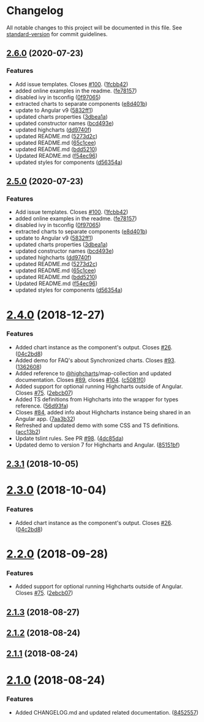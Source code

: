 # Changelog

All notable changes to this project will be documented in this file. See [standard-version](https://github.com/conventional-changelog/standard-version) for commit guidelines.

## [2.6.0](https://github.com/highcharts/highcharts-angular/compare/v2.4.0...v2.6.0) (2020-07-23)


### Features

* Add issue templates. Closes [#100](https://github.com/highcharts/highcharts-angular/issues/100). ([1fcbb42](https://github.com/highcharts/highcharts-angular/commit/1fcbb428772897df0fc978c1a40aa69a0687d704))
* added online examples in the readme. ([fe78157](https://github.com/highcharts/highcharts-angular/commit/fe7815770dc2eab7191e2d1cea589b93b17fd2e7))
* disabled ivy in tsconfig ([0f97065](https://github.com/highcharts/highcharts-angular/commit/0f970651cb6e5f53737b13d950a5ffcc4600a353))
* extracted charts to separate components ([e8d401b](https://github.com/highcharts/highcharts-angular/commit/e8d401b9b785116ac551a21373aa5fddd994fdcf))
* update to Angular v9 ([5832ff1](https://github.com/highcharts/highcharts-angular/commit/5832ff1532f54f87a7fa2f81282de67583909d38))
* updated charts properties ([3dbea1a](https://github.com/highcharts/highcharts-angular/commit/3dbea1a816d5b57ccf652ba0a4c2d38955845add))
* updated constructor names ([bcd493e](https://github.com/highcharts/highcharts-angular/commit/bcd493e2fe1069ca71ac787c6208fd798a2c0bc3))
* updated highcharts ([dd9740f](https://github.com/highcharts/highcharts-angular/commit/dd9740f4b5e8677f89765dfa0ff179aeb6e5adb4))
* updated README.md ([5273d2c](https://github.com/highcharts/highcharts-angular/commit/5273d2c85b2673d619d3c9db57ce5f7e7cafacd8))
* updated README.md ([65c1cee](https://github.com/highcharts/highcharts-angular/commit/65c1ceeb4593238714e7952e63178d3350faad57))
* updated README.md ([bdd5210](https://github.com/highcharts/highcharts-angular/commit/bdd52101d19965aa74b6441b8b1b7146f175a798))
* Updated README.md ([f54ec96](https://github.com/highcharts/highcharts-angular/commit/f54ec960473aabf27936d3b282e16ba3e01aeec7))
* updated styles for components ([d56354a](https://github.com/highcharts/highcharts-angular/commit/d56354ab9c9134364b95a245e7393a15123c42b2))

## [2.5.0](https://github.com/highcharts/highcharts-angular/compare/v2.4.0...v2.5.0) (2020-07-23)


### Features

* Add issue templates. Closes [#100](https://github.com/highcharts/highcharts-angular/issues/100). ([1fcbb42](https://github.com/highcharts/highcharts-angular/commit/1fcbb428772897df0fc978c1a40aa69a0687d704))
* added online examples in the readme. ([fe78157](https://github.com/highcharts/highcharts-angular/commit/fe7815770dc2eab7191e2d1cea589b93b17fd2e7))
* disabled ivy in tsconfig ([0f97065](https://github.com/highcharts/highcharts-angular/commit/0f970651cb6e5f53737b13d950a5ffcc4600a353))
* extracted charts to separate components ([e8d401b](https://github.com/highcharts/highcharts-angular/commit/e8d401b9b785116ac551a21373aa5fddd994fdcf))
* update to Angular v9 ([5832ff1](https://github.com/highcharts/highcharts-angular/commit/5832ff1532f54f87a7fa2f81282de67583909d38))
* updated charts properties ([3dbea1a](https://github.com/highcharts/highcharts-angular/commit/3dbea1a816d5b57ccf652ba0a4c2d38955845add))
* updated constructor names ([bcd493e](https://github.com/highcharts/highcharts-angular/commit/bcd493e2fe1069ca71ac787c6208fd798a2c0bc3))
* updated highcharts ([dd9740f](https://github.com/highcharts/highcharts-angular/commit/dd9740f4b5e8677f89765dfa0ff179aeb6e5adb4))
* updated README.md ([5273d2c](https://github.com/highcharts/highcharts-angular/commit/5273d2c85b2673d619d3c9db57ce5f7e7cafacd8))
* updated README.md ([65c1cee](https://github.com/highcharts/highcharts-angular/commit/65c1ceeb4593238714e7952e63178d3350faad57))
* updated README.md ([bdd5210](https://github.com/highcharts/highcharts-angular/commit/bdd52101d19965aa74b6441b8b1b7146f175a798))
* Updated README.md ([f54ec96](https://github.com/highcharts/highcharts-angular/commit/f54ec960473aabf27936d3b282e16ba3e01aeec7))
* updated styles for components ([d56354a](https://github.com/highcharts/highcharts-angular/commit/d56354ab9c9134364b95a245e7393a15123c42b2))

<a name="2.4.0"></a>
# [2.4.0](https://github.com/highcharts/highcharts-angular/compare/v2.1.3...v2.4.0) (2018-12-27)


### Features

* Added chart instance as the component's output. Closes [#26](https://github.com/highcharts/highcharts-angular/issues/26). ([04c2bd8](https://github.com/highcharts/highcharts-angular/commit/04c2bd8))
* Added demo for FAQ's about Synchronized charts. Closes [#93](https://github.com/highcharts/highcharts-angular/issues/93). ([1362608](https://github.com/highcharts/highcharts-angular/commit/1362608))
* Added reference to [@highcharts](https://github.com/highcharts)/map-collection and updated documentation. Closes [#89](https://github.com/highcharts/highcharts-angular/issues/89), closes [#104](https://github.com/highcharts/highcharts-angular/issues/104). ([c5081f0](https://github.com/highcharts/highcharts-angular/commit/c5081f0))
* Added support for optional running Highcharts outside of Angular. Closes [#75](https://github.com/highcharts/highcharts-angular/issues/75). ([2ebcb07](https://github.com/highcharts/highcharts-angular/commit/2ebcb07))
* Added TS definitions from Highcharts into the wrapper for types reference. ([56d93fa](https://github.com/highcharts/highcharts-angular/commit/56d93fa))
* Closes [#84](https://github.com/highcharts/highcharts-angular/issues/84), added info about Highcharts instance being shared in an Angular app. ([7aa3b32](https://github.com/highcharts/highcharts-angular/commit/7aa3b32))
* Refreshed and updated demo with some CSS and TS definitions. ([acc13b2](https://github.com/highcharts/highcharts-angular/commit/acc13b2))
* Update tslint rules. See PR [#98](https://github.com/highcharts/highcharts-angular/issues/98). ([4dc85da](https://github.com/highcharts/highcharts-angular/commit/4dc85da))
* Updated demo to version 7 for Highcharts and Angular. ([85151bf](https://github.com/highcharts/highcharts-angular/commit/85151bf))



<a name="2.3.1"></a>
## [2.3.1](https://github.com/highcharts/highcharts-angular/compare/v2.3.0...v2.3.1) (2018-10-05)


<a name="2.3.0"></a>
# [2.3.0](https://github.com/highcharts/highcharts-angular/compare/v2.2.0...v2.3.0) (2018-10-04)


### Features

* Added chart instance as the component's output. Closes [#26](https://github.com/highcharts/highcharts-angular/issues/26). ([04c2bd8](https://github.com/highcharts/highcharts-angular/commit/04c2bd8))



<a name="2.2.0"></a>
# [2.2.0](https://github.com/highcharts/highcharts-angular/compare/v2.1.3...v2.2.0) (2018-09-28)


### Features

* Added support for optional running Highcharts outside of Angular. Closes [#75](https://github.com/highcharts/highcharts-angular/issues/75). ([2ebcb07](https://github.com/highcharts/highcharts-angular/commit/2ebcb07))



<a name="2.1.3"></a>
## [2.1.3](https://github.com/highcharts/highcharts-angular/compare/v2.1.2...v2.1.3) (2018-08-27)



<a name="2.1.2"></a>
## [2.1.2](https://github.com/highcharts/highcharts-angular/compare/v2.1.1...v2.1.2) (2018-08-24)



<a name="2.1.1"></a>
## [2.1.1](https://github.com/highcharts/highcharts-angular/compare/v2.1.0...v2.1.1) (2018-08-24)



<a name="2.1.0"></a>
# [2.1.0](https://github.com/highcharts/highcharts-angular/compare/v2.0.3...v2.1.0) (2018-08-24)


### Features

* Added CHANGELOG.md and updated related documentation. ([8452557](https://github.com/highcharts/highcharts-angular/commit/8452557))
